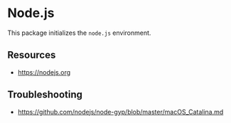 # Node.js

This package initializes the `node.js` environment.

## Resources

- https://nodejs.org

## Troubleshooting

- https://github.com/nodejs/node-gyp/blob/master/macOS_Catalina.md
